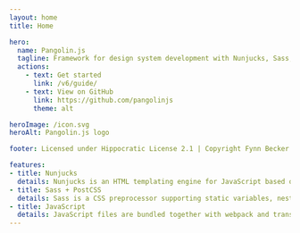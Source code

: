 ```yaml
---
layout: home
title: Home

hero:
  name: Pangolin.js
  tagline: Framework for design system development with Nunjucks, Sass, and JavaScript.
  actions:
    - text: Get started
      link: /v6/guide/
    - text: View on GitHub
      link: https://github.com/pangolinjs
      theme: alt

heroImage: /icon.svg
heroAlt: Pangolin.js logo

footer: Licensed under Hippocratic License 2.1 | Copyright Fynn Becker

features:
- title: Nunjucks
  details: Nunjucks is an HTML templating engine for JavaScript based on Jinja. Pangolin.js creates static HTML from Nunjucks files.
- title: Sass + PostCSS
  details: Sass is a CSS preprocessor supporting static variables, nesting, and mixins. PostCSS runs the CSS through plugins, e.g. autoprefixer.
- title: JavaScript
  details: JavaScript files are bundled together with webpack and transpiled with Babel and the env preset to support a specific browser set.
---
```

